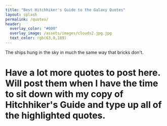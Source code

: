 ```yaml
---
title: "Best Hitchhiker's Guide to the Galaxy Quotes"
layout: splash
permalink: /quotes/
header:
  overlay_color: "#000"
  overlay_image: /assets/images/clouds2.jpg.jpg
  text_color: rgb(63,0,189)
---
```


The ships hung in the sky in much the same way that bricks don't.    

# Have a lot more quotes to post here. Will post them when I have the time to sit down with my copy of Hitchhiker's Guide and type up all of the highlighted quotes.
